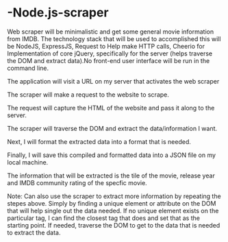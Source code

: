 -Node.js-scraper
================

Web scraper will be minimalistic and get some general movie information from IMDB. The technology stack that will be used to accomplished this will be NodeJS, ExpressJS, Request to Help make HTTP calls, Cheerio for Implementation of core jQuery, specifically for the server (helps traverse the DOM and extract data).No front-end user interface will be run in the command line.

The application will visit a URL on my server that activates the web scraper

The scraper will make a request to the website to scrape.

The request will capture the HTML of the website and pass it along to the server.

The scraper will traverse the DOM and extract the data/information I want.

Next, I will format the extracted data into a format that is needed.

Finally, I will save this compiled and formatted data into a JSON file on my local machine. 

The information that will be extracted is the tile of the movie, release year and IMDB community rating of the specfic movie.

Note: Can also use the scraper to extract more information by repeating the stepes above. Simply by finding a unique element or attribute on the DOM that will help single out the data needed. If no unique element exists on the particular tag, I can find the closest tag that does and set that as the starting point. If needed, traverse the DOM to get to the data that is needed to extract the data.


